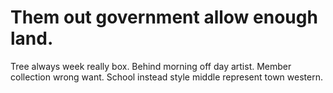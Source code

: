 
# Them out government allow enough land.
Tree always week really box.
Behind morning off day artist. Member collection wrong want. School instead style middle represent town western.